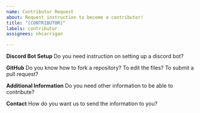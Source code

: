 ```yaml
---
name: Contributor Request
about: Request instruction to become a contributor!
title: "[CONTRIBUTOR]"
labels: contributor
assignees: nhcarrigan

---
```


**Discord Bot Setup**
Do you need instruction on setting up a discord bot?

**GitHub**
Do you know how to fork a repository? To edit the files? To submit a pull request?

**Additional Information**
Do you need other information to be able to contribute?

**Contact**
How do you want us to send the information to you?

